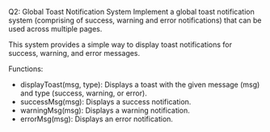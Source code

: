 Q2: Global Toast Notification System
Implement a global toast notification system (comprising of success, warning and error notifications)
that can be used across multiple pages.

This system provides a simple way to display toast notifications for success, warning, and error messages.


Functions:

* displayToast(msg, type): Displays a toast with the given message (msg) and type (success, warning, or error).
* successMsg(msg): Displays a success notification.
* warningMsg(msg): Displays a warning notification.
* errorMsg(msg): Displays an error notification.
